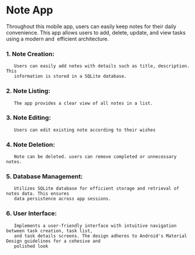 # Note App

Throughout this mobile app, users can easily keep notes for their daily convenience. This app allows users to add, delete, update, and view tasks using a modern and 
efficient architecture.

### 1. Note Creation:
       Users can easily add notes with details such as title, description. This 
       information is stored in a SQLite database.
### 2. Note Listing: 
       The app provides a clear view of all notes in a list.
### 3. Note Editing: 
       Users can edit existing note according to their wishes
### 4. Note Deletion: 
       Note can be deleted. users can remove completed or unnecessary notes.
### 5. Database Management: 
       Utilizes SQLite database for efficient storage and retrieval of notes data. This ensures 
       data persistence across app sessions.
### 6. User Interface: 
       Implements a user-friendly interface with intuitive navigation between task creation, task list, 
       and task details screens. The design adheres to Android's Material Design guidelines for a cohesive and 
       polished look
